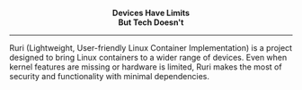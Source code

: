 <p align="center"><b>Devices Have Limits<br>But Tech Doesn't</b></p>

----------
Ruri (Lightweight, User-friendly Linux Container Implementation) is a project designed to bring Linux containers to a wider range of devices. Even when kernel features are missing or hardware is limited, Ruri makes the most of security and functionality with minimal dependencies.
